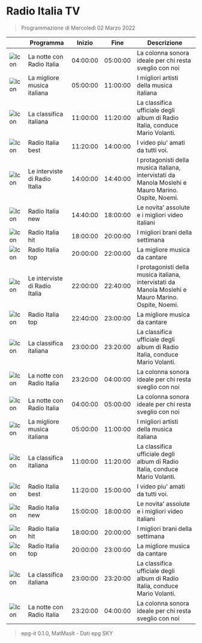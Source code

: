 # Radio Italia TV
> Programmazione di Mercoledì 02 Marzo 2022

||Programma|Inizio|Fine|Descrizione|
|---|---|---|---|---|
|![Icon](https://guidatv.sky.it/uuid/musica_cover_mUEij5gHOu.png)|La notte con Radio Italia|04:00:00|05:00:00|La colonna sonora ideale per chi resta sveglio con noi
|![Icon](https://guidatv.sky.it/uuid/musica_cover_mUEij5gHOu.png)|La migliore musica italiana|05:00:00|11:00:00|I migliori artisti della musica italiana
|![Icon](https://guidatv.sky.it/uuid/musica_cover_mUEij5gHOu.png)|La classifica italiana|11:00:00|11:20:00|La classifica ufficiale degli album di Radio Italia, conduce Mario Volanti.
|![Icon](https://guidatv.sky.it/uuid/musica_cover_mUEij5gHOu.png)|Radio Italia best|11:20:00|14:00:00|I video piu&#039; amati da tutti voi.
|![Icon](https://guidatv.sky.it/uuid/musica_cover_mUEij5gHOu.png)|Le interviste di Radio Italia|14:00:00|14:40:00|I protagonisti della musica italiana, intervistati da Manola Moslehi e Mauro Marino. Ospite, Noemi.
|![Icon](https://guidatv.sky.it/uuid/musica_cover_mUEij5gHOu.png)|Radio Italia new|14:40:00|18:00:00|Le novita&#039; assolute e i migliori video italiani
|![Icon](https://guidatv.sky.it/uuid/musica_cover_mUEij5gHOu.png)|Radio Italia hit|18:00:00|20:00:00|I migliori brani della settimana
|![Icon](https://guidatv.sky.it/uuid/musica_cover_mUEij5gHOu.png)|Radio Italia top|20:00:00|22:00:00|La migliore musica da cantare
|![Icon](https://guidatv.sky.it/uuid/musica_cover_mUEij5gHOu.png)|Le interviste di Radio Italia|22:00:00|22:40:00|I protagonisti della musica italiana, intervistati da Manola Moslehi e Mauro Marino. Ospite, Noemi.
|![Icon](https://guidatv.sky.it/uuid/musica_cover_mUEij5gHOu.png)|Radio Italia top|22:40:00|23:00:00|La migliore musica da cantare
|![Icon](https://guidatv.sky.it/uuid/musica_cover_mUEij5gHOu.png)|La classifica italiana|23:00:00|23:20:00|La classifica ufficiale degli album di Radio Italia, conduce Mario Volanti.
|![Icon](https://guidatv.sky.it/uuid/musica_cover_mUEij5gHOu.png)|La notte con Radio Italia|23:20:00|04:00:00|La colonna sonora ideale per chi resta sveglio con noi
|![Icon](https://guidatv.sky.it/uuid/musica_cover_mUEij5gHOu.png)|La notte con Radio Italia|04:00:00|05:00:00|La colonna sonora ideale per chi resta sveglio con noi
|![Icon](https://guidatv.sky.it/uuid/musica_cover_mUEij5gHOu.png)|La migliore musica italiana|05:00:00|11:00:00|I migliori artisti della musica italiana
|![Icon](https://guidatv.sky.it/uuid/musica_cover_mUEij5gHOu.png)|La classifica italiana|11:00:00|11:20:00|La classifica ufficiale degli album di Radio Italia, conduce Mario Volanti.
|![Icon](https://guidatv.sky.it/uuid/musica_cover_mUEij5gHOu.png)|Radio Italia best|11:20:00|15:00:00|I video piu&#039; amati da tutti voi.
|![Icon](https://guidatv.sky.it/uuid/musica_cover_mUEij5gHOu.png)|Radio Italia new|15:00:00|18:00:00|Le novita&#039; assolute e i migliori video italiani
|![Icon](https://guidatv.sky.it/uuid/musica_cover_mUEij5gHOu.png)|Radio Italia hit|18:00:00|20:00:00|I migliori brani della settimana
|![Icon](https://guidatv.sky.it/uuid/musica_cover_mUEij5gHOu.png)|Radio Italia top|20:00:00|23:00:00|La migliore musica da cantare
|![Icon](https://guidatv.sky.it/uuid/musica_cover_mUEij5gHOu.png)|La classifica italiana|23:00:00|23:20:00|La classifica ufficiale degli album di Radio Italia, conduce Mario Volanti.
|![Icon](https://guidatv.sky.it/uuid/musica_cover_mUEij5gHOu.png)|La notte con Radio Italia|23:20:00|04:00:00|La colonna sonora ideale per chi resta sveglio con noi



 > epg-it 0.1.0, MatMasIt - Dati epg SKY